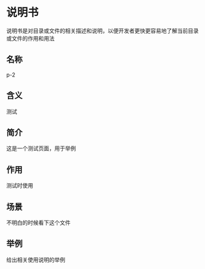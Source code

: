 # 说明书

说明书是对目录或文件的相关描述和说明，以便开发者更快更容易地了解当前目录或文件的作用和用法

## 名称

p-2

## 含义

测试

## 简介

这是一个测试页面，用于举例

## 作用

测试时使用

## 场景

不明白的时候看下这个文件

## 举例

给出相关使用说明的举例
